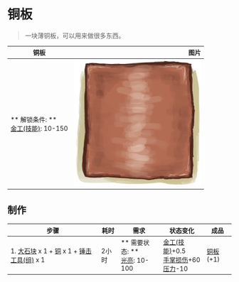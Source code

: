 # 铜板  
> 一块薄铜板，可以用来做很多东西。  
  
  铜板  |   图片   
 ----  |  ----:   
 ** 解锁条件: **<br>[金工(技能)](Skill_Metalworking.md): 10-150  |  <img decoding="async" src="Sprite/CopperSheet.png" href="a.md" style="max-width:300px;max-height:300px;">   
  
## 制作  
步骤  |  耗时  |  需求  |  状态变化  |  成品  
----  |  ----  |  ----  |  ----  |  ----  
1. [大石块](StoneHeavy.md) x 1 + [铜](Copper.md) x 1 + [锤击工具(组)](GpTag_Hammer.md) x 1  |  2小时  |  ** 需要状态: **<br>[光亮](Light.md): 10-100  |  [金工(技能)](Skill_Metalworking.md)+0.5<br>[手掌损伤](HandDamage.md)+60<br>[压力](Stress.md)-10  |  [铜板](CopperSheet.md)(+1)  

